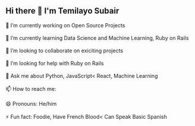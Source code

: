 ## Hi there 👋 I'm Temilayo Subair



 🔭 I’m currently working on Open Source Projects
<br>
<br>
 🌱 I’m currently learning Data Science and Machine Learning, Ruby on Rails
<br>
<br>
 👯 I’m looking to collaborate on exiciting projects
<br>
<br>
 🤔 I’m looking for help with Ruby on Rails
<br>
<br>
 💬 Ask me about Python, JavaScript< React, Machine Learning
<br>
<br>
 📫 How to reach me: <a href='www.twiiter.com/temi_subair'><img height="15px"  src="https://img.icons8.com/android/24/000000/twitter.png"/></a>
<br>
<br>
😄 Pronouns: He/him
<br>
<br>
⚡ Fun fact: Foodie, Have French Blood< Can Speak Basic Spanish

